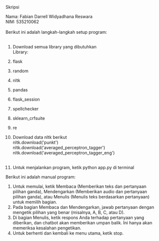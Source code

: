 Skripsi <br />

Nama: Fabian Darrell Widyadhana Reswara <br />
NIM: 535210062 <br /><br />
Berikut ini adalah langkah-langkah setup program: <br /><br />
1. Download semua library yang dibutuhkan <br />
Library: <br />
  1. flask
  2. random
  3. nltk
  4. pandas
  5. flask_session
  6. spellchecker
  7. sklearn_crfsuite
  8. re

2. Download data nltk berikut <br />
nltk.download('punkt') <br />
nltk.download('averaged_perceptron_tagger') <br />
nltk.download('averaged_perceptron_tagger_eng') <br /><br />

3. Untuk menjalankan program, ketik python app.py di terminal<br />

Berikut ini adalah manual program:<br />
1. Untuk memulai, ketik Membaca (Memberikan teks dan pertanyaan pilihan ganda), Mendengarkan (Memberikan audio dan pertanyaan pilihan ganda), atau Menulis (Menulis teks berdasarkan pertanyaan) untuk memilih bagian.<br />
2. Pada bagian Membaca dan Mendengarkan, jawab pertanyaan dengan mengetik pilihan yang benar (misalnya, A, B, C, atau D).<br />
3. Di bagian Menulis, ketik respons Anda terhadap pertanyaan yang diberikan, dan chatbot akan memberikan umpan balik. Ini hanya akan memeriksa kesalahan pengetikan.<br />
4. Untuk berhenti dan kembali ke menu utama, ketik stop.<br />

